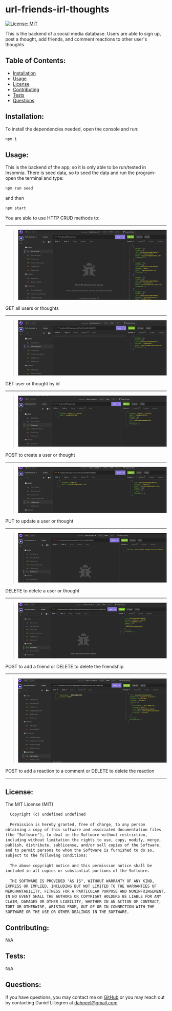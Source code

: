 # url-friends-irl-thoughts
  [![License: MIT](https://img.shields.io/badge/License-MIT-yellow.svg)](https://opensource.org/licenses/MIT)


  This is the backend of a social media database. Users are able to sign up, post a thought, add friends, and comment reactions to other user's thoughts
  ## Table of Contents:
  * [Installation](#installation)
  * [Usage](#usage)
  * [License](#license)
  * [Contributing](#contributing)
  * [Tests](#tests)
  * [Questions](#questions)
  ## Installation:
  To install the dependencies needed, open the console and run:
  ```md
  npm i
  ```
  ## Usage:
  This is the backend of the app, so it is only able to be run/tested in Insomnia. There is seed data, so to seed the data and run the program- 
  open the terminal and type: 
  ```md
  npm run seed
  ``` 
  and then 
  ```md
  npm start
  ```
  You are able to use HTTP CRUD methods to:

  ---

  >![GET ALL](./assets/GETall.png)

  GET all users or thoughts
  
  ---
  
  >![GET BY ID](./assets/GETid.png)

  GET user or thought by id

  ---
    
  >![CREATE UT](./assets/CREATE.png)

  POST to create a user or thought
  
  ---
  
  >![UPDATE UT](./assets/UPDATE.png)

  PUT to update a user or thought
  
  ---
  
  >![DELETE UT](./assets/DELETEut.png)

  DELETE to delete a user or thought
  
  ---
  
  >![ADD OR REMOVE FRIEND](./assets/FRIEND.png)

  POST to add a friend or DELETE to delete the friendship
  
  ---
  
  >![ADD OR REMOVE REACTION](./assets/REACTION.png)

  POST to add a reaction to a comment or DELETE to delete the reaction

  ---
  
  ## License:
  The MIT License (MIT)

      Copyright (c) undefined undefined
      
      Permission is hereby granted, free of charge, to any person obtaining a copy of this software and associated documentation files (the "Software"), to deal in the Software without restriction, including without limitation the rights to use, copy, modify, merge, publish, distribute, sublicense, and/or sell copies of the Software, and to permit persons to whom the Software is furnished to do so, subject to the following conditions:
      
      The above copyright notice and this permission notice shall be included in all copies or substantial portions of the Software.
      
      THE SOFTWARE IS PROVIDED "AS IS", WITHOUT WARRANTY OF ANY KIND, EXPRESS OR IMPLIED, INCLUDING BUT NOT LIMITED TO THE WARRANTIES OF MERCHANTABILITY, FITNESS FOR A PARTICULAR PURPOSE AND NONINFRINGEMENT. IN NO EVENT SHALL THE AUTHORS OR COPYRIGHT HOLDERS BE LIABLE FOR ANY CLAIM, DAMAGES OR OTHER LIABILITY, WHETHER IN AN ACTION OF CONTRACT, TORT OR OTHERWISE, ARISING FROM, OUT OF OR IN CONNECTION WITH THE SOFTWARE OR THE USE OR OTHER DEALINGS IN THE SOFTWARE.
  ## Contributing:
  N/A
  ## Tests:
  N/A
  ## Questions:
  If you have questions, you may contact me on [GitHub](https://github.com/d-lil) or you may reach out by contacting Daniel Liljegren at dahneel@gmail.com
